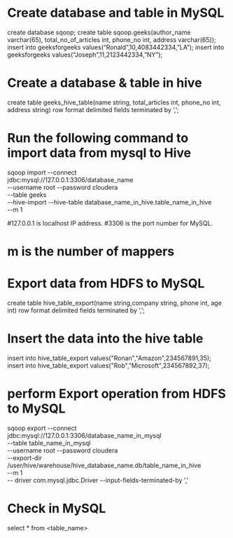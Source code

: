 # Create database and table in MySQL
create database sqoop;
create table sqoop.geeks(author_name varchar(65), total_no_of_articles int, phone_no int, address varchar(65));
insert into geeksforgeeks values(“Ronald”,10,4083442334,”LA”);
insert into geeksforgeeks values(“Joseph”,11,2123442334,”NY”);

# Create a database & table in hive 

create table geeks_hive_table(name string, total_articles int, phone_no int, address string) row format delimited fields terminated by ‘,’;

# Run the following command to import data from mysql to Hive 

sqoop import --connect \
jdbc:mysql://127.0.0.1:3306/database_name \
 --username root --password cloudera \
 --table geeks \
 --hive-import --hive-table database_name_in_hive.table_name_in_hive \
 --m 1 
 
 #127.0.0.1 is localhost IP address.
#3306 is the port number for MySQL.
# m is the number of mappers

# Export data from HDFS to MySQL 

create table hive_table_export(name string,company string, phone int, age int) row format delimited fields terminated by ‘,’;

# Insert the data into the hive table

insert into hive_table_export values("Ronan","Amazon",234567891,35);
insert into hive_table_export values("Rob","Microsoft",234567892,37);

# perform Export operation from HDFS to MySQL
sqoop export --connect \
jdbc:mysql://127.0.0.1:3306/database_name_in_mysql \
 --table table_name_in_mysql \
 --username root --password cloudera \
 --export-dir /user/hive/warehouse/hive_database_name.db/table_name_in_hive \
 --m 1 \
 -- driver com.mysql.jdbc.Driver
 --input-fields-terminated-by ','
 
 # Check in MySQL
 select * from <table_name>
